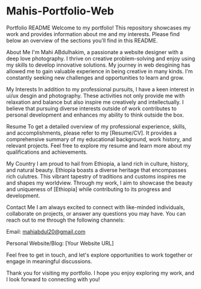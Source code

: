 # Mahis-Portfolio-Web
 Portfolio README
Welcome to my portfolio! This repository showcases my work and provides information about me and my interests. Please find below an overview of the sections you'll find in this README.

About Me
I'm Mahi ABdulhakim, a passionate a website designer with a deep love photography. I thrive on creative problem-solving and enjoy using my skills to develop innovative solutions. My journey in web desgining has allowed me to gain valuable experience in being creative in many kinds. I'm constantly seeking new challenges and opportunities to learn and grow.

My Interests
In addition to my professional pursuits, I have a keen interest in ui/ux desgin and photography. These activities not only provide me with relaxation and balance but also inspire me creatively and intellectually. I believe that pursuing diverse interests outside of work contributes to personal development and enhances my ability to think outside the box.

Resume
To get a detailed overview of my professional experience, skills, and accomplishments, please refer to my [Resume/CV]. It provides a comprehensive summary of my educational background, work history, and relevant projects. Feel free to explore my resume and learn more about my qualifications and achievements.

My Country
I am proud to hail from Ethiopia, a land rich in culture, history, and natural beauty. Ethiopia boasts a diverse heritage that encompasses rich culutres. This vibrant tapestry of traditions and customs inspires me and shapes my worldview. Through my work, I aim to showcase the beauty and uniqueness of [Ethiopia] while contributing to its progress and development.

Contact Me
I am always excited to connect with like-minded individuals, collaborate on projects, or answer any questions you may have. You can reach out to me through the following channels:

Email: mahiabdul20@gmail.com

Personal Website/Blog: [Your Website URL]

Feel free to get in touch, and let's explore opportunities to work together or engage in meaningful discussions.


Thank you for visiting my portfolio. I hope you enjoy exploring my work, and I look forward to connecting with you!
